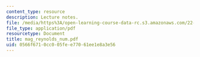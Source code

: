 ```yaml
---
content_type: resource
description: Lecture notes.
file: /media/https%3A/open-learning-course-data-rc.s3.amazonaws.com/22-68j-superconducting-magnets-spring-2003/0566f6710cc005fee77061ee1e8a3e56_mag_reynolds_num.pdf
file_type: application/pdf
resourcetype: Document
title: mag_reynolds_num.pdf
uid: 0566f671-0cc0-05fe-e770-61ee1e8a3e56
---
```

